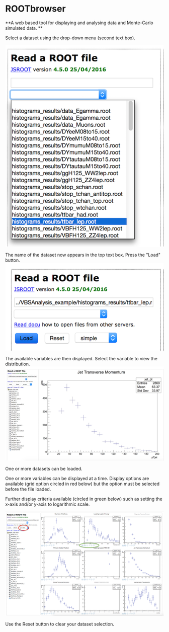 # ROOTbrowser

**A web based tool for displaying and analysing data and Monte-Carlo simulated data. 
**

Select a dataset using the drop-down menu (second text box).

![](pictures/ROOTbrowser/SelectNtuple.png)

The name of the dataset now appears in the top text box.
Press the "Load" button.
![](pictures/ROOTbrowser/Load.png)

The available variables are then displayed.  Select the variable to view the distribution.
![](pictures/ROOTbrowser/JetPT.jpg)


One or more datasets can be loaded.  

One or more variables can be displayed at a time.  Display options are available (grid option circled in red below) but the option must be selected before the file loaded.

Further display criteria available (circled in green below) such as setting the x-axis and/or y-axis to logarithmic scale.


![](pictures/ROOTbrowser/gridROOTbrowser.png)

Use the Reset button to clear your dataset selection.








